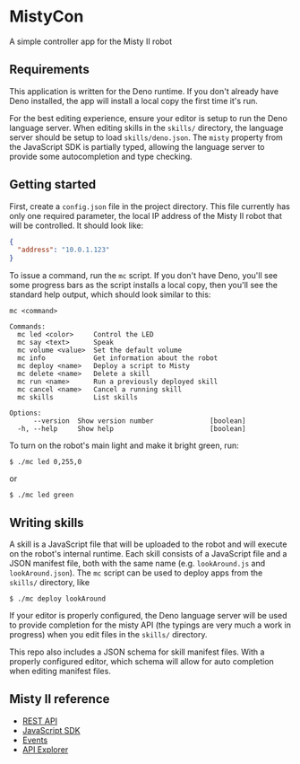 # MistyCon

A simple controller app for the Misty II robot

## Requirements

This application is written for the Deno runtime. If you don't already have Deno
installed, the app will install a local copy the first time it's run.

For the best editing experience, ensure your editor is setup to run the Deno
language server. When editing skills in the `skills/` directory, the language
server should be setup to load `skills/deno.json`. The `misty` property from the
JavaScript SDK is partially typed, allowing the language server to provide some
autocompletion and type checking.

## Getting started

First, create a `config.json` file in the project directory. This file currently
has only one required parameter, the local IP address of the Misty II robot that
will be controlled. It should look like:

```json
{
  "address": "10.0.1.123"
}
```

To issue a command, run the `mc` script. If you don't have Deno, you'll see some
progress bars as the script installs a local copy, then you'll see the standard
help output, which should look similar to this:

```
mc <command>

Commands:
  mc led <color>     Control the LED
  mc say <text>      Speak
  mc volume <value>  Set the default volume
  mc info            Get information about the robot
  mc deploy <name>   Deploy a script to Misty
  mc delete <name>   Delete a skill
  mc run <name>      Run a previously deployed skill
  mc cancel <name>   Cancel a running skill
  mc skills          List skills

Options:
      --version  Show version number              [boolean]
  -h, --help     Show help                        [boolean]
```

To turn on the robot's main light and make it bright green, run:

```
$ ./mc led 0,255,0
```

or

```
$ ./mc led green
```

## Writing skills

A skill is a JavaScript file that will be uploaded to the robot and will execute
on the robot's internal runtime. Each skill consists of a JavaScript file and a
JSON manifest file, both with the same name (e.g. `lookAround.js` and
`lookAround.json`). The `mc` script can be used to deploy apps from the
`skills/` directory, like

```
$ ./mc deploy lookAround
```

If your editor is properly configured, the Deno language server will be used to
provide completion for the misty API (the typings are very much a work in
progress) when you edit files in the `skills/` directory.

This repo also includes a JSON schema for skill manifest files. With a properly
configured editor, which schema will allow for auto completion when editing
manifest files.

## Misty II reference

- [REST API](https://docs.mistyrobotics.com/misty-ii/rest-api/overview/)
- [JavaScript SDK](https://docs.mistyrobotics.com/misty-ii/javascript-sdk/api-reference/)
- [Events](https://docs.mistyrobotics.com/misty-ii/robot/sensor-data/#events-overview)
- [API Explorer](http://sdk.mistyrobotics.com/api-explorer/index.html)

